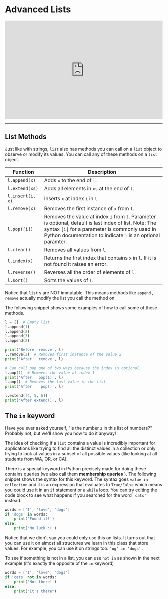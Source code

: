 # Advanced Lists

<div style="position: relative; padding-bottom: 62.5%; height: 0;">
    <iframe src="https://www.loom.com/embed/0f46f457b6ed496aa6abe13391c07d39" frameborder="0" webkitallowfullscreen mozallowfullscreen allowfullscreen style="position: absolute; top: 0; left: 0; width: 100%; height: 100%;"></iframe>
</div>

---

## List Methods

Just like with strings, `list` also has methods you can call on a `list` object to observe or modify its values. You can call any of these methods on a `list` object.

| Function         | Description                                                                                                                                                                                                             |
| ---------------- | ----------------------------------------------------------------------------------------------------------------------------------------------------------------------------------------------------------------------- |
| `l.append(x)`    | Adds `x` to the end of `l`.                                                                                                                                                                                             |
| `l.extend(xs)`   | Adds all elements in `xs` at the end of `l`.                                                                                                                                                                            |
| `l.insert(i, x)` | Inserts `x` at index `i` in `l`.                                                                                                                                                                                        |
| `l.remove(x)`    | Removes the first instance of `x` from `l`.                                                                                                                                                                             |
| `l.pop([i])`     | Removes the value at index `i` from `l`. Parameter is optional, default is last index of list. Note: The syntax `[i]` for a parameter is commonly used in Python documentation to indicate `i` is an optional paramter. |
| `l.clear()`      | Removes all values from `l`.                                                                                                                                                                                            |
| `l.index(x)`     | Returns the first index that contains `x` in `l`. If it is not found it raises an error.                                                                                                                                |
| `l.reverse()`    | Reverses all the order of elements of `l`.                                                                                                                                                                              |
| `l.sort()`       | Sorts the values of `l`.                                                                                                                                                                                                |

Notice that `list` s are NOT immutable. This means methods like `append` , `remove` actually modify the list you call the method on.

The following snippet shows some examples of how to call some of these methods.

```python
l = []  # Empty list
l.append(1)
l.append(2)
l.append(3)
l.append(2)

print('Before  remove', l)
l.remove(2)  # Removes first instance of the value 2
print('After   remove', l)

# Can call pop one of two ways because the index is optional
l.pop(1)  # Removes the value at index 1
print('After   pop(1)', l)
l.pop()  # Removes the last value in the list
print('After    pop()', l)

l.extend([4, 5, 6])
print('After extend()', l)
```

## The `in` keyword

Have you ever asked yourself, "Is the number `2` in this list of numbers?" Probably not, but we'll show you how to do it anyway!

The idea of checking if a `list` contains a value is incredibly important for applications like trying to find all the distinct values in a collection or only trying to look at values in a subset of all possible values (like looking at all students from WA, OR, or CA).

There is a special keyword in Python precisely made for doing these contains queries (we also call them **membership queries** ). The following snippet shows the syntax for this keyword. The syntax goes `value in collection` and it is an expression that evaluates to `True/False` which means you could use it in an `if` statement or a `while` loop. You can try editing the code block to see what happens if you searched for the word `'cats'` instead.

```python
words = ['I', 'love', 'dogs']
if 'dogs' in words:
    print('Found it!')
else:
    print('No luck :(')
```

Notice that we didn't say you could only use this on lists. It turns out that you can use it on almost all structures we learn in this class that store values. For example, you can use it on strings too: `'og' in 'dogs'` .

To see if something is not in a list, you can use `not in` as shown in the next example (it's exactly the opposite of the `in` keyword)

```python
words = ['I', 'love', 'dogs']
if 'cats' not in words:
    print('Not there!')
else:
    print("It's there")
```

